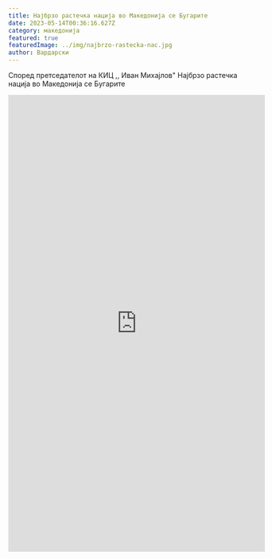 ```yaml
---
title: Најбрзо растечка нација во Македонија се Бугарите
date: 2023-05-14T00:36:16.627Z
category: македонија
featured: true
featuredImage: ../img/najbrzo-rastecka-nac.jpg
author: Вардарски
---
```

Според претседателот на КИЦ ,, Иван Михајлов" <!--StartFragment-->Најбрзо растечка нација во Македонија се Бугарите

[](https://www.youtube.com/@independentmacedonia8376)



<!--EndFragment--><iframe width="516" height="918" src="https://www.youtube.com/embed/RqqSdDhaPJE" title="Најбрзо растечка нација во Македонија се Бугарите" frameborder="0" allow="accelerometer; autoplay; clipboard-write; encrypted-media; gyroscope; picture-in-picture; web-share" allowfullscreen></iframe>
